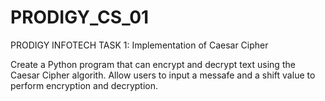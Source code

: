 # PRODIGY_CS_01
PRODIGY INFOTECH
TASK 1: Implementation of Caesar Cipher<br />

Create a Python program that can encrypt and decrypt text using the Caesar Cipher algorith. Allow users to input a messafe and a shift value to perform encryption and decryption.
